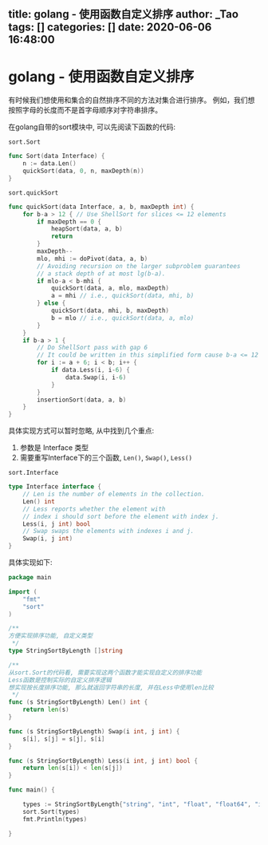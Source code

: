 title: golang - 使用函数自定义排序
author: _Tao
tags: []
categories: []
date: 2020-06-06 16:48:00
---
# golang - 使用函数自定义排序

有时候我们想使用和集合的自然排序不同的方法对集合进行排序。 例如，我们想按照字母的长度而不是首字母顺序对字符串排序。 

在golang自带的sort模块中, 可以先阅读下函数的代码:

`sort.Sort`

```go
func Sort(data Interface) {
	n := data.Len()
	quickSort(data, 0, n, maxDepth(n))
}
```

`sort.quickSort`

```go
func quickSort(data Interface, a, b, maxDepth int) {
	for b-a > 12 { // Use ShellSort for slices <= 12 elements
		if maxDepth == 0 {
			heapSort(data, a, b)
			return
		}
		maxDepth--
		mlo, mhi := doPivot(data, a, b)
		// Avoiding recursion on the larger subproblem guarantees
		// a stack depth of at most lg(b-a).
		if mlo-a < b-mhi {
			quickSort(data, a, mlo, maxDepth)
			a = mhi // i.e., quickSort(data, mhi, b)
		} else {
			quickSort(data, mhi, b, maxDepth)
			b = mlo // i.e., quickSort(data, a, mlo)
		}
	}
	if b-a > 1 {
		// Do ShellSort pass with gap 6
		// It could be written in this simplified form cause b-a <= 12
		for i := a + 6; i < b; i++ {
			if data.Less(i, i-6) {
				data.Swap(i, i-6)
			}
		}
		insertionSort(data, a, b)
	}
}
```

<!-- more -->

具体实现方式可以暂时忽略, 从中找到几个重点:

1. 参数是 Interface 类型
2. 需要重写Interface下的三个函数, `Len()`, `Swap()`, `Less()`

`sort.Interface`

```go
type Interface interface {
	// Len is the number of elements in the collection.
	Len() int
	// Less reports whether the element with
	// index i should sort before the element with index j.
	Less(i, j int) bool
	// Swap swaps the elements with indexes i and j.
	Swap(i, j int)
}
```



具体实现如下:

```go
package main

import (
	"fmt"
	"sort"
)

/**
方便实现排序功能, 自定义类型
 */
type StringSortByLength []string

/**
从sort.Sort的代码看, 需要实现这两个函数才能实现自定义的排序功能
Less函数是控制实际的自定义排序逻辑
想实现按长度排序功能, 那么就返回字符串的长度, 并在Less中使用len比较
 */
func (s StringSortByLength) Len() int {
	return len(s)
}

func (s StringSortByLength) Swap(i int, j int) {
	s[i], s[j] = s[j], s[i]
}

func (s StringSortByLength) Less(i int, j int) bool {
	return len(s[i]) < len(s[j])
}

func main() {

	types := StringSortByLength{"string", "int", "float", "float64", "int32"}
	sort.Sort(types)
	fmt.Println(types)

}

```


